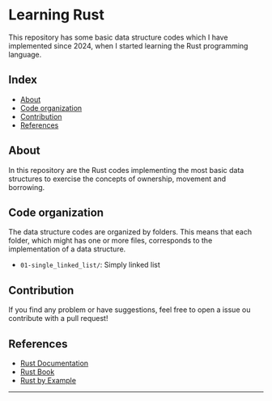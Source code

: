 # Learning Rust

This repository has some basic data structure codes which I have implemented since 2024, when I started learning the Rust programming language.

## Index

- [About](#about)
- [Code organization](#code-organization)
- [Contribution](#contribution)
- [References](#references)

## About

In this repository are the Rust codes implementing the most basic data structures to exercise the concepts of ownership, movement and borrowing.

## Code organization

The data structure codes are organized by folders. This means that each folder, which might has one or more files, corresponds to the implementation of a data structure.

- `01-single_linked_list/`: Simply linked list

## Contribution

If you find any problem or have suggestions, feel free to open a issue ou contribute with a pull request!

## References

- [Rust Documentation](https://doc.rust-lang.org/)
- [Rust Book](https://doc.rust-lang.org/book/)
- [Rust by Example](https://doc.rust-lang.org/stable/rust-by-example/)

---

